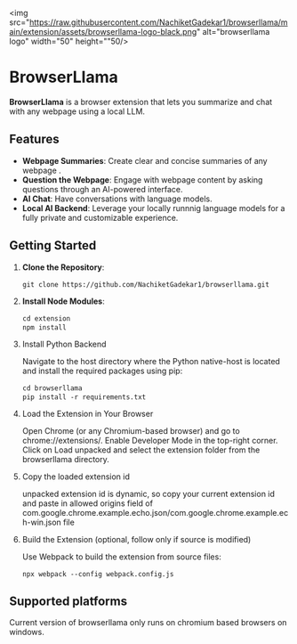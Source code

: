 <img src="https://raw.githubusercontent.com/NachiketGadekar1/browserllama/main/extension/assets/browserllama-logo-black.png" alt="browserllama logo" width="50" height=""50/>

# BrowserLlama 

**BrowserLlama** is a browser extension that lets you summarize and chat with any webpage using a local LLM. 

## Features

- **Webpage Summaries**:  Create clear and concise summaries of any webpage .
- **Question the Webpage**: Engage with webpage content by asking questions through an AI-powered interface.
- **AI Chat**: Have conversations with language models.
- **Local AI Backend**: Leverage your locally runnnig language models for a fully private and customizable experience.

## Getting Started

1. **Clone the Repository**:
   ```
   git clone https://github.com/NachiketGadekar1/browserllama.git
2. **Install Node Modules**:
   ```
   cd extension
   npm install
   ```
3. Install Python Backend

   Navigate to the host directory where the Python native-host is located and install the required packages using pip:
      ```
   cd browserllama
   pip install -r requirements.txt
   ```
4. Load the Extension in Your Browser

    Open Chrome (or any Chromium-based browser) and go to chrome://extensions/.
    Enable Developer Mode in the top-right corner.
    Click on Load unpacked and select the extension folder from the browserllama directory.

5. Copy the loaded extension id 

   unpacked extension id is dynamic, so copy your current extension id and paste in 
   allowed origins field of com.google.chrome.example.echo.json/com.google.chrome.example.ech-win.json file

6. Build the Extension (optional, follow only if source is modified)

   Use Webpack to build the extension from source files:
   ```
   npx webpack --config webpack.config.js  
   ```


## Supported platforms
   Current version of browserllama only runs on chromium based browsers on windows.    


